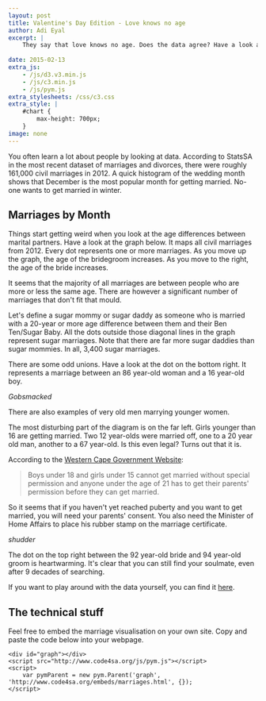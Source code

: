 ```yaml
---
layout: post
title: Valentine's Day Edition - Love knows no age
author: Adi Eyal
excerpt: |
    They say that love knows no age. Does the data agree? Have a look at a weird cross-section of our society as seen through the 2012, civil marriages dataset. 
 
date: 2015-02-13
extra_js:
    - /js/d3.v3.min.js
    - /js/c3.min.js
    - /js/pym.js
extra_stylesheets: /css/c3.css
extra_style: |
    #chart {
        max-height: 700px;
    }
image: none
---
```


You often learn a lot about people by looking at data. According to StatsSA in the most recent dataset of marriages and divorces, there were roughly 161,000 civil marriages in 2012. A quick histogram of the wedding month shows that December is the most popular month for getting married. No-one wants to get married in winter.

<h2>Marriages by Month</h2>
<div id="chart" style="background-color: #fff"></div>

Things start getting weird when you look at the age differences between marital partners. Have a look at the graph below. It maps all civil marriages from 2012. Every dot represents one or more marriages. As you move up the graph, the age of the bridegroom increases. As you move to the right, the age of the bride increases. 

<div id="graph"></div>

It seems that the majority of all marriages are between people who are more or less the same age. There are however a significant number of marriages that don't fit that mould. 

Let's define a sugar mommy or sugar daddy as someone who is married with a 20-year or more age difference between them and their Ben Ten/Sugar Baby. All the dots outside those diagonal lines in the graph represent sugar marriages. Note that there are far more sugar daddies than sugar mommies. In all, 3,400 sugar marriages. 

There are some odd unions. Have a look at the dot on the bottom right. It represents a marriage between an 86 year-old woman and a 16 year-old boy. 

*Gobsmacked*

There are also examples of very old men marrying younger women. 

The most disturbing part of the diagram is on the far left. Girls younger than 16 are getting married. Two 12 year-olds were married off, one to a 20 year old man, another to a 67 year-old. Is this even legal? Turns out that it is. 

According to the [Western Cape Government Website](http://www.westerncape.gov.za/service/getting-permission-marry-if-you-are-underage):

> Boys under 18 and girls under 15 cannot get married without special permission and anyone under the age of 21 has to get their parents' permission before they can get married.

So it seems that if you haven't yet reached puberty and you want to get married, you will need your parents' consent. You also need the Minister of Home Affairs to place his rubber stamp on the marriage certificate.

*shudder*

The dot on the top right between the 92 year-old bride and 94 year-old groom is heartwarming. It's clear that you can still find your soulmate, even after 9 decades of searching. 

If you want to play around with the data yourself, you can find it [here](https://data.code4sa.org/Government/South-Africa-Civil-Marriages-2012/r4bb-fvka).

## The technical stuff

Feel free to embed the marriage visualisation on your own site. Copy and paste the code below into your webpage. 

    <div id="graph"></div>
    <script src="http://www.code4sa.org/js/pym.js"></script>
    <script>
        var pymParent = new pym.Parent('graph', 'http://www.code4sa.org/embeds/marriages.html', {});
    </script>

<script>
$(function() {
    var pymParent = new pym.Parent('graph', '/embeds/marriages.html', {});
    var chart = c3.generate({
        bindto:'#chart',
        x : 'Months',
        data: {
            columns: [
                ['2012', 10866, 11351, 14359, 12941, 10928, 10466, 9850, 10689, 14272, 13491, 14761, 27138]
            ],
            type: 'bar'
        },
        groups : ['2012'],
        axis: {
            x: {
                type: 'category',
                categories : ['Jan', 'Feb', 'Mar', 'Apr', 'May', 'Jun', 'Jul', 'Aug', 'Sep', 'Oct', 'Nov', 'Dec'],
            },
            y : {
                label: 'Number of marriages'
            }
        }
    });
});
</script>
